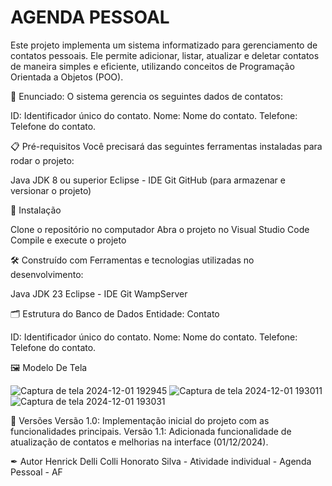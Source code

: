 # AGENDA PESSOAL
Este projeto implementa um sistema informatizado para gerenciamento de contatos pessoais. Ele permite adicionar, listar, atualizar e deletar contatos de maneira simples e eficiente, utilizando conceitos de Programação Orientada a Objetos (POO).

🚀 Enunciado:
O sistema gerencia os seguintes dados de contatos:

ID: Identificador único do contato.
Nome: Nome do contato.
Telefone: Telefone do contato.

📋 Pré-requisitos
Você precisará das seguintes ferramentas instaladas para rodar o projeto:

Java JDK 8 ou superior
Eclipse - IDE
Git
GitHub (para armazenar e versionar o projeto)

🔧 Instalação

Clone o repositório no  computador
Abra o projeto no Visual Studio Code
Compile e execute o projeto

🛠 Construído com
Ferramentas e tecnologias utilizadas no desenvolvimento:

Java JDK 23 
Eclipse - IDE 
Git
WampServer

🗂 Estrutura do Banco de Dados
Entidade:
Contato

ID: Identificador único do contato.
Nome: Nome do contato.
Telefone: Telefone do contato.

🖼️ Modelo De Tela

![Captura de tela 2024-12-01 192945](https://github.com/user-attachments/assets/8640b62b-6ff3-46d0-9788-14562a36152e)
![Captura de tela 2024-12-01 193011](https://github.com/user-attachments/assets/449aaa9c-b7c3-4cdf-bde8-284be20c647a)
![Captura de tela 2024-12-01 193031](https://github.com/user-attachments/assets/0666d22a-0c07-4e46-a5c4-ff3a24972700)


📌 Versões
Versão 1.0: Implementação inicial do projeto com as funcionalidades principais.
Versão 1.1: Adicionada funcionalidade de atualização de contatos e melhorias na interface (01/12/2024).

✒ Autor
Henrick Delli Colli Honorato Silva - Atividade individual - Agenda Pessoal - AF
